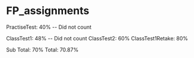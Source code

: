 # FP_assignments

PractiseTest: 40% -- Did not count

ClassTest1: 48% -- Did not count
ClassTest2: 60% 
ClassTest1Retake: 80%

Sub Total: 70% 
Total: 70.87%
